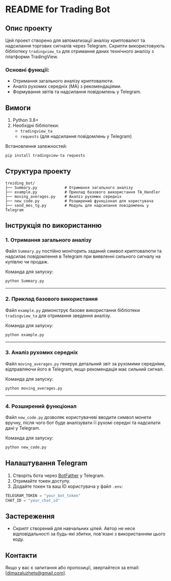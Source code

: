 # README for Trading Bot

## Опис проекту

Цей проект створено для автоматизації аналізу криптовалют та надсилання торгових сигналів через Telegram. Скрипти використовують бібліотеку `tradingview_ta` для отримання даних технічного аналізу з платформи TradingView.

### Основні функції:

- Отримання загального аналізу криптовалюти.
- Аналіз рухомих середніх (MA) з рекомендаціями.
- Формування звітів та надсилання повідомлень у Telegram.

## Вимоги

1. Python 3.8+
2. Необхідні бібліотеки:
   - `tradingview_ta`
   - `requests` (для надсилання повідомлень у Telegram)

Встановлення залежностей:

```bash
pip install tradingview-ta requests
```

## Структура проекту

```
treiding_bot/
├── Summary.py            # Отримання загального аналізу
├── example.py            # Приклад базового використання TA_Handler
├── moving_averages.py    # Аналіз рухомих середніх
├── new_code.py           # Розширений функціонал для користувача
├── send_mes_tg.py        # Модуль для надсилання повідомлень у Telegram
```

## Інструкція по використанню

### 1. Отримання загального аналізу

Файл `Summary.py` постійно моніторить заданий символ криптовалюти та надсилає повідомлення в Telegram при виявленні сильного сигналу на купівлю чи продаж.

Команда для запуску:

```bash
python Summary.py
```

---

### 2. Приклад базового використання

Файл `example.py` демонструє базове використання бібліотеки `tradingview_ta` для отримання зведення аналізу.

Команда для запуску:

```bash
python example.py
```

---

### 3. Аналіз рухомих середніх

Файл `moving_averages.py` генерує детальний звіт за рухомими середніми, відправляючи його в Telegram, якщо рекомендація має сильний сигнал.

Команда для запуску:

```bash
python moving_averages.py
```

---

### 4. Розширений функціонал

Файл `new_code.py` дозволяє користувачеві вводити символ монети вручну, після чого бот буде аналізувати її рухомі середні та надсилати дані у Telegram.

Команда для запуску:

```bash
python new_code.py
```

## Налаштування Telegram

1. Створіть бота через [BotFather](https://t.me/BotFather) у Telegram.
2. Отримайте токен доступу.
3. Додайте токен та ваш ID користувача у файл `.env`:

```python
TELEGRAM_TOKEN = "your_bot_token"
CHAT_ID = "your_chat_id"
```

## Застереження

- Скрипт створений для навчальних цілей. Автор не несе відповідальності за будь-які збитки, пов'язані з використанням цього коду.

## Контакти

Якщо у вас є запитання або пропозиції, звертайтеся за email: [[dimazaluzhets@gmail.com](mailto\:dimazaluzhets@gmail.com)].
